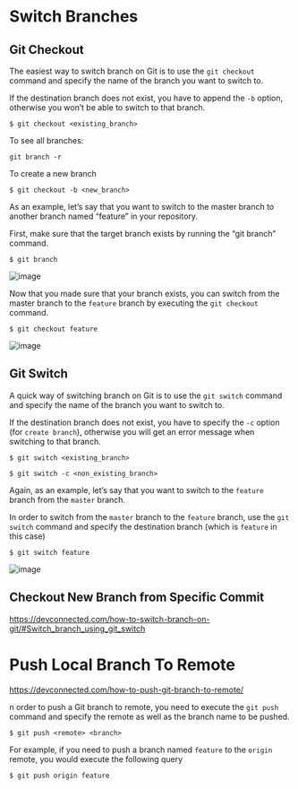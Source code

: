 # Switch Branches

## Git Checkout

The easiest way to switch branch on Git is to use the `git checkout` command and specify the name of the branch you want to switch to.

If the destination branch does not exist, you have to append the `-b` option, otherwise you won’t be able to switch to that branch.

```
$ git checkout <existing_branch>
```

To see all branches:

```
git branch -r
```

To create a new branch
```
$ git checkout -b <new_branch>
```

As an example, let’s say that you want to switch to the master branch to another branch named “feature” in your repository.

First, make sure that the target branch exists by running the “git branch” command.

```
$ git branch
```

![image](https://user-images.githubusercontent.com/63326895/168520830-c617fd15-ee31-42db-9aec-538bdc2fe3a6.png)

Now that you made sure that your branch exists, you can switch from the master branch to the `feature` branch by executing the `git checkout` command.

```
$ git checkout feature
```

![image](https://user-images.githubusercontent.com/63326895/168520913-1e98eed7-7b07-4804-be66-c29a522ca4b1.png)

## Git Switch

A quick way of switching branch on Git is to use the `git switch` command and specify the name of the branch you want to switch to.

If the destination branch does not exist, you have to specify the `-c` option (for `create branch`), otherwise you will get an error message when switching to that branch.

```
$ git switch <existing_branch>
```

```
$ git switch -c <non_existing_branch>
```

Again, as an example, let’s say that you want to switch to the `feature` branch from the `master` branch.

In order to switch from the `master` branch to the `feature` branch, use the `git switch` command and specify the destination branch (which is `feature` in this case)

```
$ git switch feature
```

![image](https://user-images.githubusercontent.com/63326895/168521324-422cd2d4-356d-417c-ac29-02a2fdeb2cf5.png)


## Checkout New Branch from Specific Commit

https://devconnected.com/how-to-switch-branch-on-git/#Switch_branch_using_git_switch

# Push Local Branch To Remote

https://devconnected.com/how-to-push-git-branch-to-remote/

n order to push a Git branch to remote, you need to execute the `git push` command and specify the remote as well as the branch name to be pushed.

```
$ git push <remote> <branch>
```

For example, if you need to push a branch named `feature` to the `origin` remote, you would execute the following query

```
$ git push origin feature
```
